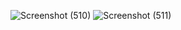 
![Screenshot (510)](https://user-images.githubusercontent.com/101800586/164513109-398e08d0-0323-4eb7-9adc-f719d2f1bb6a.png)
![Screenshot (511)](https://user-images.githubusercontent.com/101800586/164513118-47eddff0-3ddb-4d83-a82f-68c40ae5b9b8.png)
